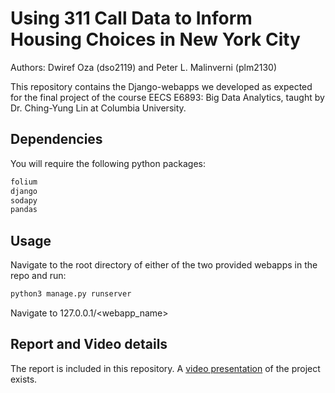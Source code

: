 # Using 311 Call Data to Inform Housing Choices in New York City

Authors: Dwiref Oza (dso2119) and Peter L. Malinverni (plm2130)

This repository contains the Django-webapps we developed as expected for the final project of the course EECS E6893: Big Data Analytics, taught by Dr. Ching-Yung Lin at 
Columbia University. 

## Dependencies

You will require the following python packages:
```bash
folium
django
sodapy
pandas
```

## Usage

Navigate to the root directory of either of the two provided webapps in the repo and run:
```bash
python3 manage.py runserver
```

Navigate to 127.0.0.1/<webapp_name>

## Report and Video details

The report is included in this repository. A [video presentation](https://www.youtube.com/watch?v=iDtddzSW2Mk&t=1s) of the project exists. 



